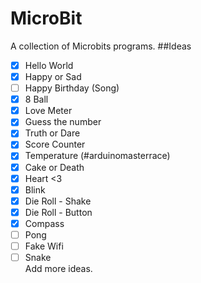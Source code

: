 # MicroBit
A collection of Microbits programs.
##Ideas
- [x] Hello World
- [x] Happy or Sad
- [ ] Happy Birthday (Song)
- [x] 8 Ball
- [x] Love Meter
- [x] Guess the number
- [x] Truth or Dare
- [x] Score Counter
- [x] Temperature (#arduinomasterrace)
- [x] Cake or Death
- [x] Heart <3
- [x] Blink
- [x] Die Roll - Shake
- [x] Die Roll - Button
- [x] Compass
- [ ] Pong
- [ ] Fake Wifi
- [ ] Snake  
Add more ideas.
